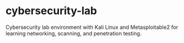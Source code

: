 # cybersecurity-lab
Cybersecurity lab environment with Kali Linux and Metasploitable2 for learning networking, scanning, and penetration testing.
